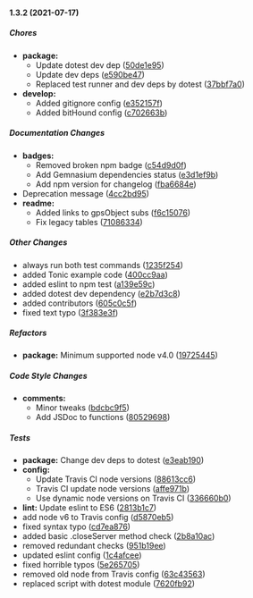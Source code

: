 #### 1.3.2 (2021-07-17)

##### Chores

* **package:**
  *  Update dotest dev dep ([50de1e95](https://github.com/fvdm/nodejs-tk102/commit/50de1e958b194756e2dcb2a8ab8862ef03b507ac))
  *  Update dev deps ([e590be47](https://github.com/fvdm/nodejs-tk102/commit/e590be47c702824524122ce6d25fa92dbc5a2f63))
  *  Replaced test runner and dev deps by dotest ([37bbf7a0](https://github.com/fvdm/nodejs-tk102/commit/37bbf7a0f61d70a04a1da579377c0865c07e3a91))
* **develop:**
  *  Added gitignore config ([e352157f](https://github.com/fvdm/nodejs-tk102/commit/e352157f3e8bf1f0c1dfe5cb29f293a82bb4814b))
  *  Added bitHound config ([c702663b](https://github.com/fvdm/nodejs-tk102/commit/c702663bbe7cf7c01a7135974835d440b4df4a05))

##### Documentation Changes

* **badges:**
  *  Removed broken npm badge ([c54d9d0f](https://github.com/fvdm/nodejs-tk102/commit/c54d9d0f4cdf4a6553db5376cc4a692b8ccba81c))
  *  Add Gemnasium dependencies status ([e3d1ef9b](https://github.com/fvdm/nodejs-tk102/commit/e3d1ef9b56ee8f344169f81b4211f208c3986fe1))
  *  Add npm version for changelog ([fba6684e](https://github.com/fvdm/nodejs-tk102/commit/fba6684e7dc95e59861544b08960d48b7c42ade8))
*  Deprecation message ([4cc2bd95](https://github.com/fvdm/nodejs-tk102/commit/4cc2bd95524d7b71b4970af86c22a94843dd52b2))
* **readme:**
  *  Added links to gpsObject subs ([f6c15076](https://github.com/fvdm/nodejs-tk102/commit/f6c150767bf922038af767d53b410ceba8784a62))
  *  Fix legacy tables ([71086334](https://github.com/fvdm/nodejs-tk102/commit/71086334a8bd20484113463c15ee3937edb3a9ee))

##### Other Changes

*  always run both test commands ([1235f254](https://github.com/fvdm/nodejs-tk102/commit/1235f254af0dacbaf0b93ef479888e58e0684cfb))
*  added Tonic example code ([400cc9aa](https://github.com/fvdm/nodejs-tk102/commit/400cc9aa30ea886da9fe11139e69b44086dc121c))
*  added eslint to npm test ([a139e59c](https://github.com/fvdm/nodejs-tk102/commit/a139e59c76812f62763f5f8270069bde21e656fe))
*  added dotest dev dependency ([e2b7d3c8](https://github.com/fvdm/nodejs-tk102/commit/e2b7d3c800b41e2496ded9de2b0f6e028b8a2df2))
*  added contributors ([605c0c5f](https://github.com/fvdm/nodejs-tk102/commit/605c0c5fcbb3ae085b32d6f8fee4d712b785dac7))
*  fixed text typo ([3f383e3f](https://github.com/fvdm/nodejs-tk102/commit/3f383e3f6d1df207c8a5fcea3e7f95b042a4f15c))

##### Refactors

* **package:**  Minimum supported node v4.0 ([19725445](https://github.com/fvdm/nodejs-tk102/commit/197254450b513b8c20a888cfaa156604735ab243))

##### Code Style Changes

* **comments:**
  *  Minor tweaks ([bdcbc9f5](https://github.com/fvdm/nodejs-tk102/commit/bdcbc9f507e6618754dcc0b01d2a4620e67d1b5f))
  *  Add JSDoc to functions ([80529698](https://github.com/fvdm/nodejs-tk102/commit/805296982910624a48c908d5d1065fca4b466396))

##### Tests

* **package:**  Change dev deps to dotest ([e3eab190](https://github.com/fvdm/nodejs-tk102/commit/e3eab19079d3a45386dce01b588c074eeeb0dab2))
* **config:**
  *  Update Travis CI node versions ([88613cc6](https://github.com/fvdm/nodejs-tk102/commit/88613cc60dd130481cc4b1ff1f846745be713633))
  *  Travis CI update node versions ([affe971b](https://github.com/fvdm/nodejs-tk102/commit/affe971b85b1ab48718254a5dab972a789310c3d))
  *  Use dynamic node versions on Travis CI ([336660b0](https://github.com/fvdm/nodejs-tk102/commit/336660b0d40fa0befaa6dec267379c69ac8a1b94))
* **lint:**  Update eslint to ES6 ([2813b1c7](https://github.com/fvdm/nodejs-tk102/commit/2813b1c76072fb3b2078eb938eaaa5d43df3972c))
*  add node v6 to Travis config ([d5870eb5](https://github.com/fvdm/nodejs-tk102/commit/d5870eb55bf0a1b6169ae81371c13058a1d73203))
*  fixed syntax typo ([cd7ea876](https://github.com/fvdm/nodejs-tk102/commit/cd7ea876fb758fd7980016c167916f28820b9ff8))
*  added basic .closeServer method check ([2b8a10ac](https://github.com/fvdm/nodejs-tk102/commit/2b8a10ac01fd092f1e075b264f3511020d129fea))
*  removed redundant checks ([951b19ee](https://github.com/fvdm/nodejs-tk102/commit/951b19ee6457f38f2aea9626184f201a69fc1c49))
*  updated eslint config ([1c4afcee](https://github.com/fvdm/nodejs-tk102/commit/1c4afcee15fde1a3602d30656a0477999a68826c))
*  fixed horrible typos ([5e265705](https://github.com/fvdm/nodejs-tk102/commit/5e265705dfac524d017eef0c459d5358be188431))
*  removed old node from Travis config ([63c43563](https://github.com/fvdm/nodejs-tk102/commit/63c4356385092060fe405be5603e5090171ef757))
*  replaced script with dotest module ([7620fb92](https://github.com/fvdm/nodejs-tk102/commit/7620fb9278aa3cdc2685b65696cafdd5aedd559a))

